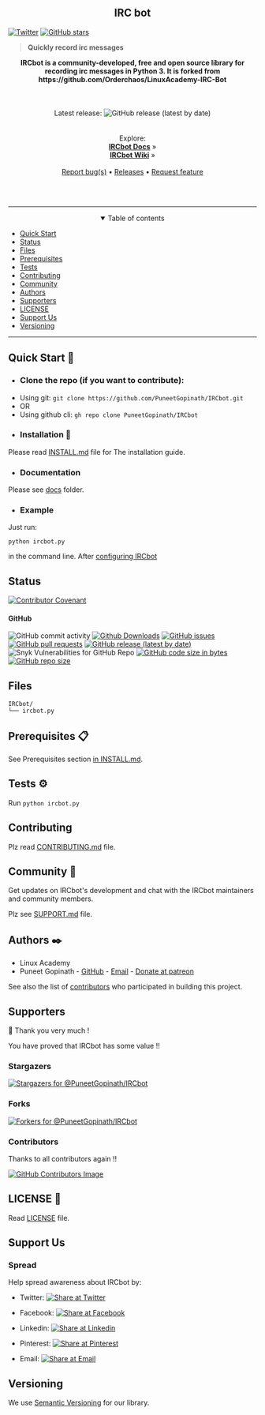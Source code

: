 <div class="card">
  <link rel="stylesheet" href="https://puneetgopinath.github.io/css/main.css" />
  <h2 align="center">IRC bot</h2>
  <a href="https://twitter.com/intent/tweet?text=This%20Python%20IRCbot%20Helped%20Me%20A%20Lot.%20Make%20Sure%20To%20Check%20It%20Out:\&url=https%3A%2F%2Fgithub.com%2FPuneetGopinath%2FIRCbot\&hashtags=py,backend,developer,opensource,python"><img alt="Twitter" src="https://img.shields.io/twitter/url?style=social&url=https%3A%2F%2Fgithub.com%2FPuneetGopinath%2FIRCbot" /></a>
  <a href="https://github.com/PuneetGopinath/IRCbot/stargazers"><img alt="GitHub stars" src="https://img.shields.io/github/stars/PuneetGopinath/IRCbot?style=social"></a>
  <blockquote><b>Quickly record irc messages</b></blockquote>

  <p align="center">
    <b>IRCbot is a community-developed, free and open source library for recording irc messages in Python 3. It is forked from https://github.com/Orderchaos/LinuxAcademy-IRC-Bot</b><br><br>
    <br><br>
    Latest release: <img alt="GitHub release (latest by date)" src="https://img.shields.io/github/v/release/PuneetGopinath/IRCbot"><br>
    <br><br>Explore:<br>
    <a href="https://github.com/PuneetGopinath/IRCbot/blob/main/docs"><b>IRCbot Docs</b></a> &raquo;<br>
    <a href="https://github.com/PuneetGopinath/IRCbot/wiki"><b>IRCbot Wiki</b></a> &raquo;<br><br>
    <a href="https://github.com/PuneetGopinath/IRCbot/issues/new?template=bug_report.md">Report bug(s)</a> • <a href="https://github.com/PuneetGopinath/IRCbot/releases">Releases</a> • <a href="https://github.com/PuneetGopinath/IRCbot/issues/new?template=feature_request.md">Request feature</a>
  </p><br><br>
</div>

---------------------------------------------------------------------

<details open="true">
    <summary align="center">Table of contents</summary>

 * [Quick Start](#quick-start)
 * [Status](#status)
 * [Files](#files)
 * [Prerequisites](#prerequisites)
 * [Tests](#tests)
 * [Contributing](#contributing)
 * [Community](#community)
 * [Authors](#authors)
 * [Supporters](#supporters)
 * [LICENSE](#license)
 * [Support Us](#support-us)
 * [Versioning](#versioning)

</details>

---------------------------------------------------------------------

<h2><a name="quick-start">Quick Start 🚀</a></h2>

- ### Clone the repo (if you want to contribute):

 * Using git:
`git clone https://github.com/PuneetGopinath/IRCbot.git`
 * OR
 * Using github cli:
`gh repo clone PuneetGopinath/IRCbot`

- ### Installation 🔧

Please read [INSTALL.md](INSTALL.md) file for The installation guide.

- ### Documentation

Please see [docs](docs/README.md) folder.

- ### Example

Just run:

    python ircbot.py
in the command line. After [configuring IRCbot](docs/config.md)

<h2><a name="status">Status</a></h2>

[![Contributor Covenant](https://img.shields.io/badge/Contributor%20Covenant-2.0-4baaaa.svg)](.github/CODE_OF_CONDUCT.md)

#### GitHub

![GitHub commit activity](https://img.shields.io/github/commit-activity/y/PuneetGopinath/IRCbot)
[![Github Downloads](https://img.shields.io/github/downloads/PuneetGopinath/IRCbot/total.svg)](https://github.com/PuneetGopinath/IRCbot/releases)
[![GitHub issues](https://img.shields.io/github/issues-raw/PuneetGopinath/IRCbot)](https://github.com/PuneetGopinath/IRCbot/issues)
[![GitHub pull requests](https://img.shields.io/github/issues-pr-raw/PuneetGopinath/IRCbot)](https://github.com/PuneetGopinath/IRCbot/pulls)
[![GitHub release (latest by date)](https://img.shields.io/github/v/release/PuneetGopinath/IRCbot)](https://github.com/PuneetGopinath/IRCbot/releases)
![Snyk Vulnerabilities for GitHub Repo](https://img.shields.io/snyk/vulnerabilities/github/PuneetGopinath/IRCbot)
[![GitHub code size in bytes](https://img.shields.io/github/languages/code-size/PuneetGopinath/IRCbot)]()
[![GitHub repo size](https://img.shields.io/github/repo-size/PuneetGopinath/IRCbot)]()

<h2><a name="files">Files️</a></h2>

```text
IRCbot/
└── ircbot.py
```

<h2><a name="prerequisites">Prerequisites 📋</a></h2>

See Prerequisites section [in INSTALL.md](INSTALL.md#prerequisites).

<h2><a name="tests">Tests ⚙️</a></h2>

Run `python ircbot.py`

<h2><a name="contributing">Contributing</a></h2>

Plz read [CONTRIBUTING.md](.github/CONTRIBUTING.md)</a> file.

<h2><a name="community">Community 💬</a></h2>

Get updates on IRCbot's development and chat with the IRCbot maintainers and community members.

Plz see [SUPPORT.md](https://github.com/PuneetGopinath/IRCbot/blob/main/.github/SUPPORT.md) file.

<h2><a name="authors">Authors ✒️</a></h2>

 * Linux Academy
 * Puneet Gopinath - [GitHub](https://github.com/PuneetGopinath) - [Email](mailto:baalkrshna@gmail.com) - [Donate at patreon](https://patreon.com/PuneetGopinath)

See also the list of [contributors](https://github.com/PuneetGopinath/IRCbot/graphs/contributors) who participated in building this project.

<h2><a name="supporters">Supporters</a></h2>

👏 Thank you very much !

You have proved that IRCbot has some value !!

### Stargazers

[![Stargazers for @PuneetGopinath/IRCbot](https://reporoster.com/stars/PuneetGopinath/IRCbot)](https://github.com/PuneetGopinath/IRCbot/stargazers)

### Forks

[![Forkers for @PuneetGopinath/IRCbot](https://reporoster.com/forks/PuneetGopinath/IRCbot)](https://github.com/PuneetGopinath/IRCbot/network/members)

### Contributors

Thanks to all contributors again !!

[![GitHub Contributors Image](https://contrib.rocks/image?repo=PuneetGopinath/IRCbot)](https://github.com/PuneetGopinath/IRCbot/contributors)

<h2><a name="license">LICENSE 📄</a></h2>

Read [LICENSE](LICENSE) file.

<h2><a name="support-us">Support Us</a></h2>

### Spread

Help spread awareness about IRCbot by:

 * Twitter: [![Share at Twitter](https://img.shields.io/badge/Share-Twitter-%231DA1F2?style=flat-square)](https://twitter.com/intent/tweet?text=This%20Python%20IRCbot%20Helped%20Me%20A%20Lot.%20Make%20Sure%20To%20Check%20It%20Out:\&url=https://github.com/PuneetGopinath/IRCbot\&hashtags=py,backend,developer,opensource,python)

 * Facebook: [![Share at Facebook](https://img.shields.io/badge/Share-Facebook-%233b5998?style=flat-square)](https://www.facebook.com/sharer/sharer.php?u=https://github.com/PuneetGopinath/IRCbot)

 * Linkedin: [![Share at Linkedin](https://img.shields.io/badge/Share-Linkedin-%230e76a8?style=flat-square)](https://www.linkedin.com/shareArticle?mini=true\&url=https://github.com/PuneetGopinath/IRCbot)

 * Pinterest: [![Share at Pinterest](https://img.shields.io/badge/Share-Pinterest-%23c8232c?style=flat-square)](https://pinterest.com/pin/create/button/?media=\&description=This%20Python%20IRCbot%20Helped%20Me%20A%20Lot.%20Make%20Sure%20To%20Check%20It%20Out:\&url=https://github.com/PuneetGopinath/IRCbot)

 * Email: [![Share at Email](https://img.shields.io/badge/Share-Email-green?style=flat-square)](mailto:baalkrshna@gmail.com?\&subject=See%20this%20Awesome%20Python%20IRCbot\&cc=\&bcc=\&body=This%20Python%20IRCbot%20Helped%20Me%20A%20Lot.%20Make%20Sure%20To%20Check%20It%20Out:%0Ahttps://github.com/PuneetGopinath/IRCbot)

<h2><a name="versioning">Versioning</a></h2>

We use [Semantic Versioning](https://semver.org) for our library.
